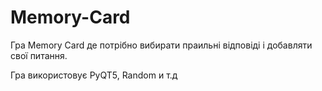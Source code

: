 # Memory-Card
Гра Memory Card де потрібно вибирати праильні відповіді і добавляти свої питання.

Гра використовує PyQT5, Random и т.д
